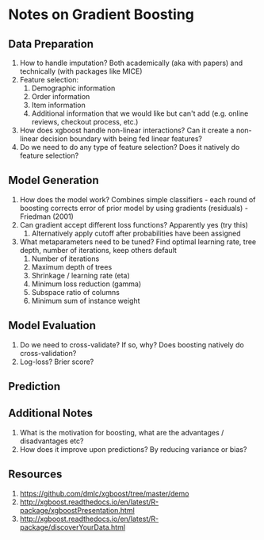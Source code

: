 # Notes on Gradient Boosting

## Data Preparation

1. How to handle imputation? Both academically (aka with papers) and technically (with packages like MICE)
2. Feature selection:
    1. Demographic information
    2. Order information
    3. Item information
    4. Additional information that we would like but can't add (e.g. online reviews, checkout process, etc.)
3. How does xgboost handle non-linear interactions? Can it create a non-linear decision boundary with being fed linear features?
4. Do we need to do any type of feature selection? Does it natively do feature selection?

## Model Generation

1. How does the model work? Combines simple classifiers - each round of boosting corrects error of prior model by using gradients (residuals) - Friedman (2001)
2. Can gradient accept different loss functions? Apparently yes (try this)
    1. Alternatively apply cutoff after probabilities have been assigned
3. What metaparameters need to be tuned? Find optimal learning rate, tree depth, number of iterations, keep others default
    1. Number of iterations
    2. Maximum depth of trees
    3. Shrinkage / learning rate (eta)
    4. Minimum loss reduction (gamma)
    5. Subspace ratio of columns
    6. Minimum sum of instance weight

## Model Evaluation

1. Do we need to cross-validate? If so, why? Does boosting natively do cross-validation?
2. Log-loss? Brier score?

## Prediction

## Additional Notes

1. What is the motivation for boosting, what are the advantages / disadvantages etc?
2. How does it improve upon predictions? By reducing variance or bias?

## Resources

1. https://github.com/dmlc/xgboost/tree/master/demo
2. http://xgboost.readthedocs.io/en/latest/R-package/xgboostPresentation.html
3. http://xgboost.readthedocs.io/en/latest/R-package/discoverYourData.html
